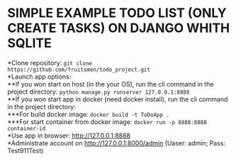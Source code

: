 # SIMPLE EXAMPLE TODO LIST (ONLY CREATE TASKS) ON DJANGO WHITH SQLITE
*Clone repository: ```git clone https://github.com/fruitsmen/todo_project.git```  
*Launch app options:  
**If you won start on host (in the your OS), run the cli command in the project directory: ```python manage.py runserver 127.0.0.1:8888```  
**If you won start app in docker (need docker install), run the cli command in the project directory:  
***For build docker image: ```docker build -t ToDoApp .```  
***For start container from docker image: ```docker run -p 8888:8888 container-id```  
*Use app in browser: http://127.0.0.1:8888  
*Administrate account on http://127.0.0.1:8000/admin (Uaser: admin; Pass: Test911Test)  

